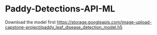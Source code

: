 # Paddy-Detections-API-ML

Download the model first https://storage.googleapis.com/image-upload-capstone-project/paddy_leaf_disease_detection_model.h5
